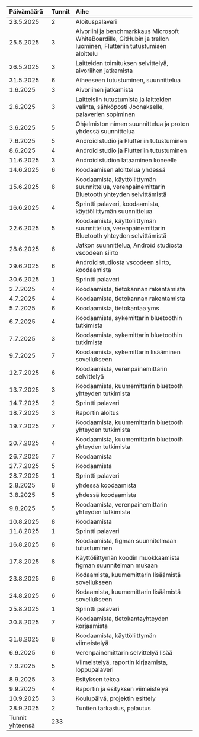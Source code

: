 | Päivämäärä       | Tunnit | Aihe         | 
| :--------- | :--------- | :--------------- | 
| 23.5.2025  | 2        | Aloituspalaveri |  
| 25.5.2025  | 3        | Aivoriihi ja benchmarkkaus Microsoft WhiteBoardille, GitHubin ja trellon luominen, Flutteriin tutustumisen aloittelu |
| 26.5.2025  | 3        | Laitteiden toimituksen selvittelyä, aivoriihen jatkamista |
| 31.5.2025 | 6         | Aiheeseen tutustuminen, suunnittelua |
| 1.6.2025 | 3          | Aivoriihen jatkamista |
| 2.6.2025 | 3          | Laitteisiin tutustumista ja laitteiden valinta, sähköposti Joonakselle, palaverien sopiminen |
| 3.6.2025 | 5          | Ohjelmiston nimen suunnittelua ja proton yhdessä suunnittelua |
| 7.6.2025 | 5          | Android studio ja Flutteriin tutustuminen |
| 8.6.2025 | 4          | Android studio ja Flutteriin tutustuminen |
| 11.6.2025 | 3         | Android studion lataaminen koneelle |
| 14.6.2025 | 6          | Koodaamisen aloittelua yhdessä |
| 15.6.2025 | 8          | Koodaamista, käyttöliittymän suunnittelua, verenpainemittarin Bluetooth yhteyden selvittämistä |
| 16.6.2025 | 4          | Sprintti palaveri, koodaamista, käyttöliittymän suunnittelua |
| 22.6.2025 | 5          | Koodaamista, käyttöliittymän suunnittelua, verenpainemittarin Bluetooth yhteyden selvittämistä |
| 28.6.2025 | 6          | Jatkon suunnittelua, Android studiosta vscodeen siirto |
| 29.6.2025 | 6       | Android studiosta vscodeen siirto, koodaamista |
| 30.6.2025 | 1       | Sprintti palaveri |
| 2.7.2025 | 4        | Koodaamista, tietokannan rakentamista |
| 4.7.2025 | 4        | Koodaamista, tietokannan rakentamista | 
| 5.7.2025 | 6       | Koodaamista, tietokantaa yms |
| 6.7.2025 | 4      | Koodaamista, sykemittarin bluetoothin tutkimista  |
| 7.7.2025 | 3      | Koodaamista, sykemittarin bluetoothin tutkimista  |
| 9.7.2025 | 7       | Koodaamista, sykemittarin lisääminen sovellukseen |
| 12.7.2025 | 6       | Koodaamista, verenpainemittarin selvittelyä  |
| 13.7.2025 | 3      | Koodaamista, kuumemittarin bluetooth yhteyden tutkimista |
| 14.7.2025 | 2       | Sprintti palaveri |
| 18.7.2025 | 3       | Raportin aloitus |
| 19.7.2025 | 7       | Koodaamista, kuumemittarin bluetooth yhteyden tutkimista |
| 20.7.2025 | 4       | Koodaamista, kuumemittarin bluetooth yhteyden tutkimista |
| 26.7.2025 | 7       | Koodaamista |
| 27.7.2025 | 5       | Koodaamista |
| 28.7.2025 | 1       | Sprintti palaveri |
| 2.8.2025  | 8       | yhdessä koodaamista |
| 3.8.2025  | 5       | yhdessä koodaamista |
| 9.8.2025  | 5       | Koodaamista, verenpainemittarin yhteyden tutkimista |
| 10.8.2025 | 8       | Koodaamista |
| 11.8.2025 | 1       | Sprintti palaveri |
| 16.8.2025 | 8       | Koodaamista, figman suunnitelmaan tutustuminen |
| 17.8.2025 | 8       | Käyttöliittymän koodin muokkaamista figman suunnitelman mukaan |
| 23.8.2025 | 6        | Kodaamista, kuumemittarin lisäämistä sovellukseen |
| 24.8.2025 | 6        | Kodaamista, kuumemittarin lisäämistä sovellukseen |
| 25.8.2025 | 1       | Sprintti palaveri |
| 30.8.2025 | 7        | Koodaamista, tietokantayhteyden korjaamista |
| 31.8.2025 | 8        | Koodaamista, käyttöliittymän viimeistelyä |
| 6.9.2025 | 6         | Verenpainemittarin selvittelyä lisää |
| 7.9.2025 | 5         | Viimeistelyä, raportin kirjaamista, loppupalaveri |
| 8.9.2025 | 3         | Esityksen tekoa |
| 9.9.2025 | 4         | Raportin ja esityksen viimeistelyä |
| 10.9.2025 | 3         | Koulupäivä, projektin esittely |
| 28.9.2025 | 2         | Tuntien tarkastus, palautus |
| Tunnit yhteensä | 233 |

